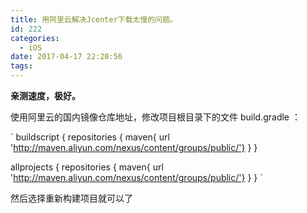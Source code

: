 ```yaml
---
title: 用阿里云解决Jcenter下载太慢的问题。
id: 222
categories:
  - iOS
date: 2017-04-17 22:20:56
tags:
---
```


**亲测速度，极好。**

使用阿里云的国内镜像仓库地址，修改项目根目录下的文件 build.gradle ：

` 
buildscript {
   repositories {
        maven{ url 'http://maven.aliyun.com/nexus/content/groups/public/'}
    }
}

allprojects {
    repositories {
        maven{ url 'http://maven.aliyun.com/nexus/content/groups/public/'}
    }
}
`

然后选择重新构建项目就可以了